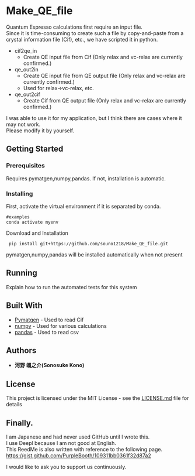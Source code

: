 # Make_QE_file

Quantum Espresso calculations first require an input file.   
Since it is time-consuming to create such a file by copy-and-paste from a crystal information file (Cif), etc., we have scripted it in python.

- cif2qe_in
  - Create QE input file from Cif (Only relax and vc-relax are currently confirmed.)
- qe_out2in
  - Create QE input file from QE output file (Only relax and vc-relax are currently confirmed.)
  - Used for relax->vc-relax, etc.
- qe_out2cif
  - Create Cif from QE output file (Only relax and vc-relax are currently confirmed.)

I was able to use it for my application, but I think there are cases where it may not work.   
Please modify it by yourself.

## Getting Started

### Prerequisites

Requires pymatgen,numpy,pandas. If not, installation is automatic.

### Installing

First, activate the virtual environment if it is separated by conda.

```
#examples
conda activate myenv
```

Download and Installation

```
 pip install git+https://github.com/souno1218/Make_QE_file.git
```

pymatgen,numpy,pandas will be installed automatically when not present

## Running

Explain how to run the automated tests for this system



## Built With

* [Pymatgen](https://pymatgen.org) - Used to read Cif
* [numpy](https://numpy.org) - Used for various calculations
* [pandas](https://pandas.pydata.org) - Used to read csv



## Authors

* **河野 颯之介(Sonosuke Kono)**

## License

This project is licensed under the MIT License - see the [LICENSE.md](LICENSE.md) file for details

## Finally.

I am Japanese and had never used GitHub until I wrote this.   
I use Deepl because I am not good at English.   
This ReedMe is also written with reference to the following page.   
https://gist.github.com/PurpleBooth/109311bb0361f32d87a2

I would like to ask you to support us continuously.
